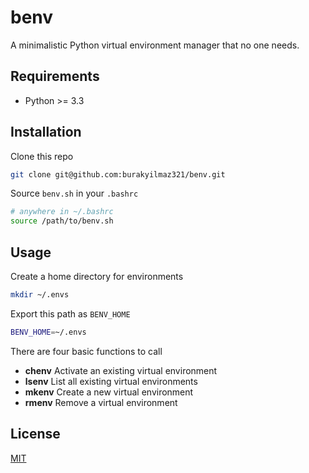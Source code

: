 # benv

A minimalistic Python virtual environment manager that no one needs.

## Requirements

- Python >= 3.3

## Installation

Clone this repo

```bash
git clone git@github.com:burakyilmaz321/benv.git
```

Source `benv.sh` in your `.bashrc`

```bash
# anywhere in ~/.bashrc
source /path/to/benv.sh
```

## Usage

Create a home directory for environments

```bash
mkdir ~/.envs
```

Export this path as `BENV_HOME`

```bash
BENV_HOME=~/.envs
```

There are four basic functions to call

- **chenv** Activate an existing virtual environment
- **lsenv** List all existing virtual environments
- **mkenv** Create a new virtual environment
- **rmenv** Remove a virtual environment

## License
[MIT](https://choosealicense.com/licenses/mit/)
